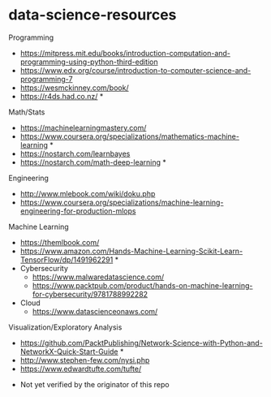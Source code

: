 # data-science-resources

Programming
- https://mitpress.mit.edu/books/introduction-computation-and-programming-using-python-third-edition
- https://www.edx.org/course/introduction-to-computer-science-and-programming-7
- https://wesmckinney.com/book/
- https://r4ds.had.co.nz/ *

Math/Stats
- https://machinelearningmastery.com/
- https://www.coursera.org/specializations/mathematics-machine-learning *
- https://nostarch.com/learnbayes
- https://nostarch.com/math-deep-learning *

Engineering
- http://www.mlebook.com/wiki/doku.php
- https://www.coursera.org/specializations/machine-learning-engineering-for-production-mlops

Machine Learning
- https://themlbook.com/
- https://www.amazon.com/Hands-Machine-Learning-Scikit-Learn-TensorFlow/dp/1491962291 *
- Cybersecurity
    - https://www.malwaredatascience.com/
    - https://www.packtpub.com/product/hands-on-machine-learning-for-cybersecurity/9781788992282 
- Cloud
    - https://www.datascienceonaws.com/

Visualization/Exploratory Analysis
- https://github.com/PacktPublishing/Network-Science-with-Python-and-NetworkX-Quick-Start-Guide *
- http://www.stephen-few.com/nysi.php
- https://www.edwardtufte.com/tufte/

* Not yet verified by the originator of this repo
